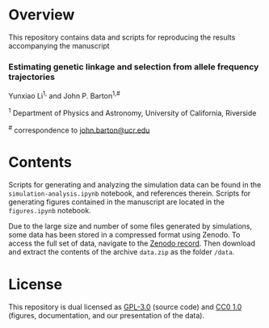 # Overview

This repository contains data and scripts for reproducing the results accompanying the manuscript

### Estimating genetic linkage and selection from allele frequency trajectories
Yunxiao Li<sup>1,</sup> and John P. Barton<sup>1,#</sup>

<sup>1</sup> Department of Physics and Astronomy, University of California, Riverside

<sup>#</sup> correspondence to [john.barton@ucr.edu](mailto:john.barton@ucr.edu)

# Contents

Scripts for generating and analyzing the simulation data can be found in the `simulation-analysis.ipynb` notebook, and references therein. Scripts for generating figures contained in the manuscript are located in the `figures.ipynb` notebook.

Due to the large size and number of some files generated by simulations, some data has been stored in a compressed format using Zenodo. To access the full set of data, navigate to the [Zenodo record](https://zenodo.org/record/3979632). Then download and extract the contents of the archive `data.zip` as the folder `/data`.

# License

This repository is dual licensed as [GPL-3.0](LICENSE-GPL) (source code) and [CC0 1.0](LICENSE-CC0) (figures, documentation, and our presentation of the data).

